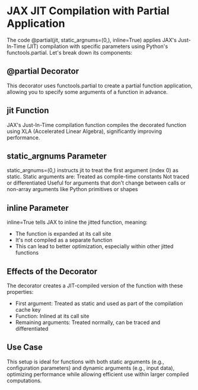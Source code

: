 # JAX JIT Compilation with Partial Application
The code @partial(jit, static_argnums=(0,), inline=True) applies JAX's Just-In-Time (JIT) compilation with specific parameters using Python's functools.partial. Let's break down its components:
## @partial Decorator
This decorator uses functools.partial to create a partial function application, allowing you to specify some arguments of a function in advance. 
## jit Function
JAX's Just-In-Time compilation function compiles the decorated function using XLA (Accelerated Linear Algebra), significantly improving performance. 
## static_argnums Parameter
static_argnums=(0,) instructs jit to treat the first argument (index 0) as static. Static arguments are:
Treated as compile-time constants
Not traced or differentiated
Useful for arguments that don't change between calls or non-array arguments like Python primitives or shapes 
## inline Parameter
inline=True tells JAX to inline the jitted function, meaning:
- The function is expanded at its call site
- It's not compiled as a separate function
- This can lead to better optimization, especially within other jitted functions
## Effects of the Decorator
The decorator creates a JIT-compiled version of the function with these properties:
- First argument: Treated as static and used as part of the compilation cache key
- Function: Inlined at its call site
- Remaining arguments: Treated normally, can be traced and differentiated
## Use Case
This setup is ideal for functions with both static arguments (e.g., configuration parameters) and dynamic arguments (e.g., input data), optimizing performance while allowing efficient use within larger compiled computations.